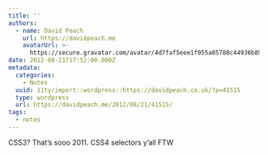 ```yaml
---
title: ''
authors:
  - name: David Peach
    url: https://davidpeach.me
    avatarUrl: >-
      https://secure.gravatar.com/avatar/4d7faf5eee1f055a85788c44936b8995eaab6dfb004e7854ec747ccb272e91ee?s=96&d=mm&r=g
date: 2012-08-21T17:52:00.000Z
metadata:
  categories:
    - Notes
  uuid: 11ty/import::wordpress::https://davidpeach.co.uk/?p=41515
  type: wordpress
  url: https://davidpeach.me/2012/08/21/41515/
tags:
  - notes
---
```

CSS3? That’s sooo 2011. CSS4 selectors y’all FTW